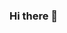 ### Hi there 👋

<!--
**flopezsalomon/flopezsalomon** is a ✨ _special_ ✨ repository because its `README.md` (this file) appears on your GitHub profile.

Here are some ideas to get you started:

- 🔭 I’m currently working on asdsadadsad
- 🌱 I’m currently learning dasdasdsada
- 👯 I’m looking to collaborate on dasda
- 🤔 I’m looking for help with dadsa
- 💬 Ask me about ...
- 📫 How to reach me: ...
- 😄 Pronouns: ...
- ⚡ Fun fact: ...
-->

